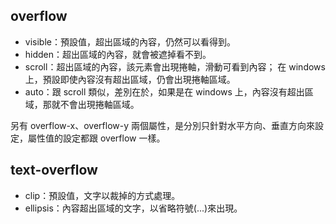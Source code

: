 ## overflow
   - visible：預設值，超出區域的內容，仍然可以看得到。
   - hidden：超出區域的內容，就會被遮掉看不到。
   - scroll：超出區域的內容，該元素會出現捲軸，滑動可看到內容；
             在 windows 上，預設即使內容沒有超出區域，仍會出現捲軸區域。
   - auto：跟 scroll 類似，差別在於，如果是在 windows 上，內容沒有超出區域，那就不會出現捲軸區域。

   另有 overflow-x、overflow-y 兩個屬性，是分別只針對⽔平⽅向、垂直⽅向來設定，屬性值的設定都跟 overflow ⼀樣。


## text-overflow
  - clip：預設值，⽂字以裁掉的⽅式處理。
  - ellipsis：內容超出區域的⽂字，以省略符號(...)來出現。
